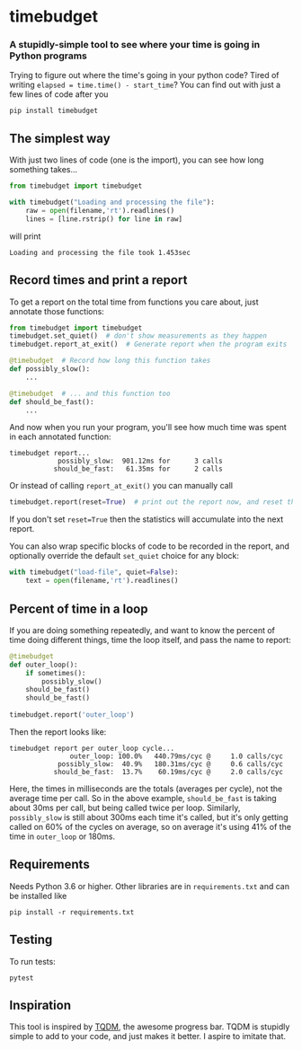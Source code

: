 # timebudget
### A stupidly-simple tool to see where your time is going in Python programs

Trying to figure out where the time's going in your python code?  Tired of writing `elapsed = time.time() - start_time`?  You can find out with just a few lines of code after you

```
pip install timebudget
```

## The simplest way

With just two lines of code (one is the import), you can see how long something takes...

```python
from timebudget import timebudget

with timebudget("Loading and processing the file"):
    raw = open(filename,'rt').readlines()
    lines = [line.rstrip() for line in raw]
```

will print

```
Loading and processing the file took 1.453sec
```


## Record times and print a report

To get a report on the total time from functions you care about, just annotate those functions:

```python
from timebudget import timebudget
timebudget.set_quiet()  # don't show measurements as they happen
timebudget.report_at_exit()  # Generate report when the program exits

@timebudget  # Record how long this function takes
def possibly_slow():
    ...

@timebudget  # ... and this function too
def should_be_fast():
    ...
```

And now when you run your program, you'll see how much time was spent in each annotated function:

```
timebudget report...
            possibly_slow:  901.12ms for      3 calls
           should_be_fast:   61.35ms for      2 calls
```

Or instead of calling `report_at_exit()` you can manually call 

```python
timebudget.report(reset=True)  # print out the report now, and reset the statistics
```

If you don't set `reset=True` then the statistics will accumulate into the next report.

You can also wrap specific blocks of code to be recorded in the report, and optionally override
the default `set_quiet` choice for any block:

```python
with timebudget("load-file", quiet=False):
    text = open(filename,'rt').readlines()
```


## Percent of time in a loop

If you are doing something repeatedly, and want to know the percent of time doing different things, time the loop itself, and pass the name to report:

```python
@timebudget
def outer_loop():
    if sometimes():
        possibly_slow()
    should_be_fast()
    should_be_fast()
    
timebudget.report('outer_loop')
```

Then the report looks like:

```
timebudget report per outer_loop cycle...
               outer_loop: 100.0%   440.79ms/cyc @     1.0 calls/cyc
            possibly_slow:  40.9%   180.31ms/cyc @     0.6 calls/cyc
           should_be_fast:  13.7%    60.19ms/cyc @     2.0 calls/cyc
```

Here, the times in milliseconds are the totals (averages per cycle), not the average time per call.  So in the above example, `should_be_fast` is taking about 30ms per call, but being called twice per loop.  Similarly, `possibly_slow` is still about 300ms each time it's called, but it's only getting called on 60% of the cycles on average, so on average it's using 41% of the time in `outer_loop` or 180ms.


## Requirements

Needs Python 3.6 or higher.  Other libraries are in `requirements.txt` and can be installed like

```
pip install -r requirements.txt
```

## Testing

To run tests:

```
pytest
```

## Inspiration

This tool is inspired by [TQDM](https://github.com/tqdm/tqdm), the awesome progress bar.  TQDM is stupidly simple to add to your code, and just makes it better.  I aspire to imitate that.

